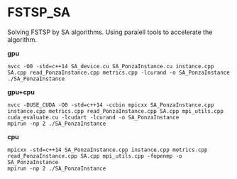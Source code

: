 # FSTSP_SA
Solving FSTSP by SA algorithms. Using paralell tools to accelerate the algorithm.

**gpu**
```
nvcc -O0 -std=c++14 SA_device.cu SA_PonzaInstance.cu instance.cpp SA.cpp read_PonzaInstance.cpp metrics.cpp -lcurand -o SA_PonzaInstance
./SA_PonzaInstance
```
**gpu+cpu**

```
nvcc -DUSE_CUDA -O0 -std=c++14 -ccbin mpicxx SA_PonzaInstance.cpp instance.cpp metrics.cpp read_PonzaInstance.cpp SA.cpp mpi_utils.cpp cuda_evaluate.cu -lcudart -lcurand -o SA_PonzaInstance  
mpirun -np 2 ./SA_PonzaInstance
```
**cpu**
```
mpicxx -std=c++14 SA_PonzaInstance.cpp instance.cpp metrics.cpp read_PonzaInstance.cpp SA.cpp mpi_utils.cpp -fopenmp -o SA_PonzaInstance
mpirun -np 2 ./SA_PonzaInstance
```
